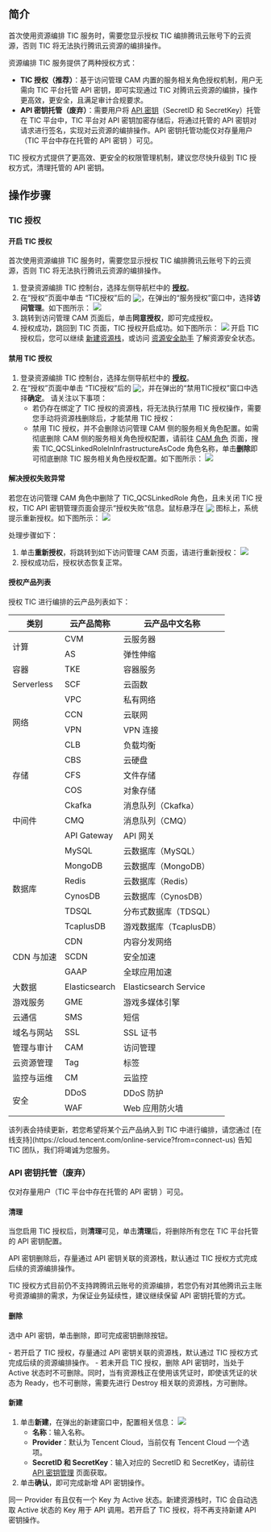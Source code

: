 ## 简介
首次使用资源编排 TIC 服务时，需要您显示授权 TIC 编排腾讯云账号下的云资源，否则 TIC 将无法执行腾讯云资源的编排操作。

资源编排 TIC 服务提供了两种授权方式：

- **TIC 授权（推荐）**：基于访问管理 CAM 内置的服务相关角色授权机制，用户无需向 TIC 平台托管 API 密钥，即可实现通过 TIC 对腾讯云资源的编排，操作更高效，更安全，且满足审计合规要求。
- **API 密钥托管（废弃）**：需要用户将 [API 密钥](https://console.cloud.tencent.com/cam/capi)（SecretID 和 SecretKey）托管在 TIC 平台中，TIC 平台对 API 密钥加密存储后，将通过托管的 API 密钥对请求进行签名，实现对云资源的编排操作。API 密钥托管功能仅对存量用户（TIC 平台中存在托管的 API 密钥 ）可见。


<dx-alert infotype="notice" title="">
TIC 授权方式提供了更高效、更安全的权限管理机制，建议您尽快升级到 TIC 授权方式，清理托管的 API 密钥。
</dx-alert>



## 操作步骤

### TIC 授权
#### 开启 TIC 授权

首次使用资源编排 TIC 服务时，需要您显示授权 TIC 编排腾讯云账号下的云资源，否则 TIC 将无法执行腾讯云资源的编排操作。

1. 登录资源编排 TIC 控制台，选择左侧导航栏中的 <b>[授权](https://console.cloud.tencent.com/tic/auth)</b>。
2. 在“授权”页面中单击 “TIC授权”后的 <img src="https://qcloudimg.tencent-cloud.cn/raw/414e053e180850156f3b4c85f8c2b209.png" style="margin:-3px 0px">，在弹出的“服务授权”窗口中，选择**访问管理**。如下图所示：
![](https://qcloudimg.tencent-cloud.cn/raw/b1659735ae1cf52b096c60928a49ac4d.png)
4. 跳转到访问管理 CAM 页面后，单击**同意授权**，即可完成授权。
5. 授权成功，跳回到 TIC 页面，TIC 授权开启成功。如下图所示：
![](https://qcloudimg.tencent-cloud.cn/raw/394cd5a68afde38c036d2b6a425ac2e6.png)
开启 TIC 授权后，您可以继续 [新建资源栈](https://console.cloud.tencent.com/tic/stacks/create-stack)，或访问 [资源安全助手](https://console.cloud.tencent.com/tic) 了解资源安全状态。

#### 禁用 TIC 授权

1. 登录资源编排 TIC 控制台，选择左侧导航栏中的 <b>[授权](https://console.cloud.tencent.com/tic/auth)</b>。
2. 在“授权”页面中单击 “TIC授权”后的 <img src="https://qcloudimg.tencent-cloud.cn/raw/c4a189b3bf34c87eee630b2db4899716.png" style="margin:-3px 0px">，并在弹出的“禁用TIC授权”窗口中选择**确定**。
请关注以下事项：
   - 若仍存在绑定了 TIC 授权的资源栈，将无法执行禁用 TIC 授权操作，需要您手动将资源栈删除后，才能禁用 TIC 授权：
   - 禁用 TIC 授权，并不会删除访问管理 CAM 侧的服务相关角色配置。如需彻底删除 CAM 侧的服务相关角色授权配置，请前往 [CAM 角色](https://console.cloud.tencent.com/cam/role) 页面，搜索 TIC_QCSLinkedRoleInInfrastructureAsCode 角色名称，单击**删除**即可彻底删除 TIC 服务相关角色授权配置。如下图所示：
![](https://qcloudimg.tencent-cloud.cn/raw/70e8eb52bdd95b30f5f7b315d0a705d8.png)



#### 解决授权失败异常

若您在访问管理 CAM 角色中删除了 TIC_QCSLinkedRole 角色，且未关闭 TIC 授权，TIC API 密钥管理页面会提示“授权失败”信息。鼠标悬浮在 <img src="https://qcloudimg.tencent-cloud.cn/raw/9a1f64c69b93008c7d881ab43ff14236.png" style="margin:-3px 0px"> 图标上，系统提示重新授权。如下图所示：
![](https://qcloudimg.tencent-cloud.cn/raw/aec797e76b3fe22152908e853bf5d452.png)

处理步骤如下：
1. 单击**重新授权**，将跳转到如下访问管理 CAM 页面，请进行重新授权：
![](https://qcloudimg.tencent-cloud.cn/raw/7a95e381172cbe4aa29611aa079a7d19.png)
2. 授权成功后，授权状态恢复正常。

#### 授权产品列表

授权 TIC 进行编排的云产品列表如下：

<table>
<thead>
<tr>
<th>类别</th>
<th>云产品简称</th>
<th>云产品中文名称</th>
</tr>
</thead>
<tbody><tr>
<td rowspan=2>计算</td>
<td>CVM</td>
<td>云服务器</td>
</tr>
<tr>
<td>AS</td>
<td>弹性伸缩</td>
</tr>
<tr>
<td>容器</td>
<td>TKE</td>
<td>容器服务</td>
</tr>
<tr>
<td>Serverless</td>
<td>SCF</td>
<td>云函数</td>
</tr>
<tr>
<td rowspan=4>网络</td>
<td>VPC</td>
<td>私有网络</td>
</tr>
<tr>
<td>CCN</td>
<td>云联网</td>
</tr>
<tr>
<td>VPN</td>
<td>VPN 连接</td>
</tr>
<tr>
<td>CLB</td>
<td>负载均衡</td>
</tr>
<tr>
<td rowspan=3>存储</td>
<td>CBS</td>
<td>云硬盘</td>
</tr>
<tr>
<td>CFS</td>
<td>文件存储</td>
</tr>
<tr>
<td>COS</td>
<td>对象存储</td>
</tr>
<tr>
<td rowspan=3>中间件</td>
<td>Ckafka</td>
<td>消息队列（Ckafka）</td>
</tr>
<tr>
<td>CMQ</td>
<td>消息队列（CMQ）</td>
</tr>
<tr>
<td>API Gateway</td>
<td>API 网关</td>
</tr>
<tr>
<td rowspan=6>数据库</td>
<td>MySQL</td>
<td>云数据库（MySQL）</td>
</tr>
<tr>
<td>MongoDB</td>
<td>云数据库（MongoDB）</td>
</tr>
<tr>
<td>Redis</td>
<td>云数据库（Redis）</td>
</tr>
<tr>
<td>CynosDB</td>
<td>云数据库（CynosDB）</td>
</tr>
<tr>
<td>TDSQL</td>
<td>分布式数据库（TDSQL）</td>
</tr>
<tr>
<td>TcaplusDB</td>
<td>游戏数据库（TcaplusDB）</td>
</tr>
<tr>
<td rowspan=3>CDN 与加速</td>
<td>CDN</td>
<td>内容分发网络</td>
</tr>
<tr>
<td>SCDN</td>
<td>安全加速</td>
</tr>
<tr>
<td>GAAP</td>
<td>全球应用加速</td>
</tr>
<tr>
<td>大数据</td>
<td>Elasticsearch</td>
<td> Elasticsearch Service</td>
</tr>
<tr>
<td>游戏服务</td>
<td>GME</td>
<td>游戏多媒体引擎</td>
</tr>
<tr>
<td>云通信</td>
<td>SMS</td>
<td>短信</td>
</tr>
<tr>
<td>域名与网站</td>
<td>SSL</td>
<td>SSL 证书</td>
</tr>
<tr>
<td>管理与审计</td>
<td>CAM</td>
<td>访问管理</td>
</tr>
<tr>
<td>云资源管理</td>
<td>Tag</td>
<td>标签</td>
</tr>
<tr>
<td>监控与运维</td>
<td>CM</td>
<td>云监控</td>
</tr>
<tr>
<td rowspan=2>安全</td>
<td>DDoS</td>
<td>DDoS 防护</td>
</tr>
<tr>
<td>WAF</td>
<td>Web 应用防火墙</td>
</tr>
</tbody></table>


<dx-alert infotype="notice" title="">
该列表会持续更新，若您希望将某个云产品纳入到 TIC 中进行编排，请您通过 [在线支持](https://cloud.tencent.com/online-service?from=connect-us) 告知 TIC 团队，我们将竭诚为您服务。
</dx-alert>



### API 密钥托管（废弃）

仅对存量用户（TIC 平台中存在托管的 API 密钥 ）可见。

#### 清理

当您启用 TIC 授权后，则**清理**可见，单击**清理**后，将删除所有您在 TIC 平台托管的 API 密钥配置。

API 密钥删除后，存量通过 API 密钥关联的资源栈，默认通过 TIC 授权方式完成后续的资源编排操作。

<dx-alert infotype="notice" title="">
TIC 授权方式目前仍不支持跨腾讯云账号的资源编排，若您仍有对其他腾讯云主账号资源编排的需求，为保证业务延续性，建议继续保留 API 密钥托管的方式。
</dx-alert>



#### 删除

选中 API 密钥，单击删除，即可完成密钥删除按钮。

<dx-alert infotype="notice" title="">
- 若开启了 TIC 授权，存量通过 API 密钥关联的资源栈，默认通过 TIC 授权方式完成后续的资源编排操作。
- 若未开启 TIC 授权，删除 API 密钥时，当处于 Active 状态时不可删除。同时，当有资源栈正在使用该凭证时，即使该凭证的状态为 Ready，也不可删除，需要先进行 Destroy 相关联的资源栈，方可删除。
</dx-alert>



#### 新建

1. 单击**新建**，在弹出的新建窗口中，配置相关信息：
 ![](https://main.qcloudimg.com/raw/7e2f57c00d4f4bd7bac10e1b8dfa2fc4.png)
   - **名称**：输入名称。
   - **Provider**：默认为 Tencent Cloud，当前仅有 Tencent Cloud 一个选项。
   - **SecretID 和 SecretKey**：输入对应的 SecretID 和 SecretKey，请前往 [API 密钥管理](https://console.cloud.tencent.com/cam/capi) 页面获取。
2. 单击**确认**，即可完成新增 API 密钥操作。
<dx-alert infotype="notice" title="">
同一 Provider 有且仅有一个 Key 为 Active 状态。新建资源栈时，TIC 会自动选取 Active 状态的 Key 用于 API 调用。若开启了 TIC 授权，将不再支持新建 API 密钥操作。

</dx-alert>

